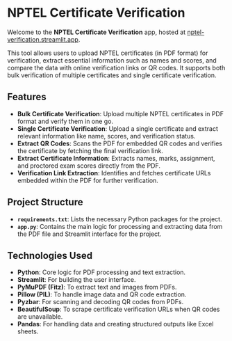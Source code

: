 # NPTEL Certificate Verification

Welcome to the **NPTEL Certificate Verification** app, hosted at [nptel-verification.streamlit.app](https://nptel-verification.streamlit.app).

This tool allows users to upload NPTEL certificates (in PDF format) for verification, extract essential information such as names and scores, and compare the data with online verification links or QR codes. It supports both bulk verification of multiple certificates and single certificate verification.

## Features

- **Bulk Certificate Verification**: Upload multiple NPTEL certificates in PDF format and verify them in one go.
- **Single Certificate Verification**: Upload a single certificate and extract relevant information like name, scores, and verification status.
- **Extract QR Codes**: Scans the PDF for embedded QR codes and verifies the certificate by fetching the final verification link.
- **Extract Certificate Information**: Extracts names, marks, assignment, and proctored exam scores directly from the PDF.
- **Verification Link Extraction**: Identifies and fetches certificate URLs embedded within the PDF for further verification.

## Project Structure

- **`requirements.txt`**: Lists the necessary Python packages for the project.
- **`app.py`**: Contains the main logic for processing and extracting data from the PDF file and Streamlit interface for the project.
  
## Technologies Used

- **Python**: Core logic for PDF processing and text extraction.
- **Streamlit**: For building the user interface.
- **PyMuPDF (Fitz)**: To extract text and images from PDFs.
- **Pillow (PIL)**: To handle image data and QR code extraction.
- **Pyzbar**: For scanning and decoding QR codes from PDFs.
- **BeautifulSoup**: To scrape certificate verification URLs when QR codes are unavailable.
- **Pandas**: For handling data and creating structured outputs like Excel sheets.

